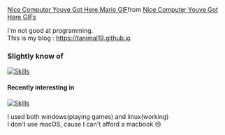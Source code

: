 
<div class="tenor-gif-embed" data-postid="26544789" data-share-method="host" data-aspect-ratio="1.78771" data-width="100%"><a href="https://tenor.com/view/nice-computer-youve-got-here-mario-mario-mario-maroi-oiram-gif-26544789">Nice Computer Youve Got Here Mario GIF</a>from <a href="https://tenor.com/search/nice+computer+youve+got+here-gifs">Nice Computer Youve Got Here GIFs</a></div> <script type="text/javascript" async src="https://tenor.com/embed.js"></script>


I'm not good at programming.  
This is my blog : <https://tanimal19.github.io>  

### Slightly know of
[![Skills](https://skillicons.dev/icons?i=c,py,html,css,js,electron&theme=light)](https://skillicons.dev)

#### Recently interesting in
[![Skills](https://skillicons.dev/icons?i=cpp,unity,react,nextjs,pytorch,tensorflow&theme=light)](https://skillicons.dev)

I used both windows(playing games) and linux(working)  
I don't use macOS, cause I can't afford a macbook 😢


<!---
Tanimal19/Tanimal19 is a ✨ special ✨ repository because its `README.md` (this file) appears on your GitHub profile.
You can click the Preview link to take a look at your changes.
--->

